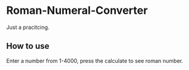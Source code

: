 # Roman-Numeral-Converter
Just a pracitcing.

## How to use
Enter a number from 1-4000, press the calculate to see roman number.
